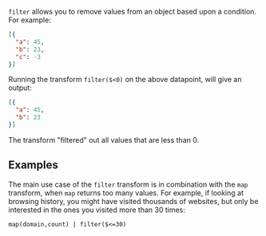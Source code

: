 `filter` allows you to remove values from an object based upon a condition. For example:

```json
[{
  "a": 45,
  "b": 23,
  "c": -3
}]
```

Running the transform `filter($<0)` on the above datapoint, will give an output:

```json
[{
  "a": 45,
  "b": 23
}]
```

The transform "filtered" out all values that are less than 0.

## Examples

The main use case of the `filter` transform is in combination with the `map` transform, when `map` returns too many values.
For example, if looking at browsing history, you might have visited thousands of websites, but only be interested in the ones you visited more than 30 times:

```
map(domain,count) | filter($<=30)
```
